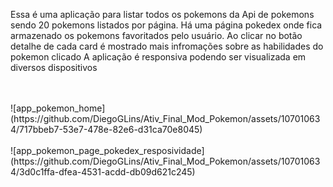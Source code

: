Essa é uma aplicação para listar todos os pokemons da Api de pokemons sendo 20 pokemons listados por página.
Há uma página pokedex onde fica armazenado os pokemons favoritados pelo usuário. Ao clicar no botão detalhe de cada card é mostrado mais infromações sobre as habilidades do pokemon clicado
A aplicação é responsiva podendo ser visualizada em diversos dispositivos

<br/>
<br/>
![app_pokemon_home](https://github.com/DiegoGLins/Ativ_Final_Mod_Pokemon/assets/107010634/717bbeb7-53e7-478e-82e6-d31ca70e8045)

<br/>
<br/>
![app_pokemon_page_pokedex_resposividade](https://github.com/DiegoGLins/Ativ_Final_Mod_Pokemon/assets/107010634/3d0c1ffa-dfea-4531-acdd-db09d621c245)

<br/>
<br/>

